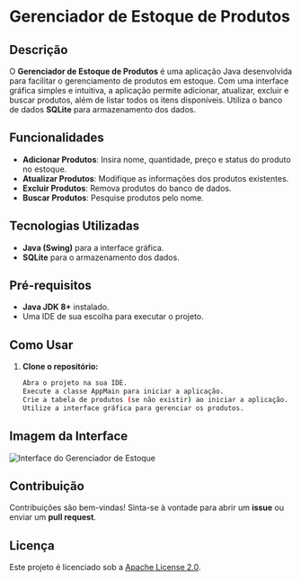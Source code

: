# Gerenciador de Estoque de Produtos

## Descrição

O **Gerenciador de Estoque de Produtos** é uma aplicação Java desenvolvida para facilitar o gerenciamento de produtos em estoque. Com uma interface gráfica simples e intuitiva, a aplicação permite adicionar, atualizar, excluir e buscar produtos, além de listar todos os itens disponíveis. Utiliza o banco de dados **SQLite** para armazenamento dos dados.

## Funcionalidades

- **Adicionar Produtos**: Insira nome, quantidade, preço e status do produto no estoque.
- **Atualizar Produtos**: Modifique as informações dos produtos existentes.
- **Excluir Produtos**: Remova produtos do banco de dados.
- **Buscar Produtos**: Pesquise produtos pelo nome.
  
## Tecnologias Utilizadas

- **Java (Swing)** para a interface gráfica.
- **SQLite** para o armazenamento dos dados.

## Pré-requisitos

- **Java JDK 8+** instalado.
- Uma IDE de sua escolha para executar o projeto.

## Como Usar

1. **Clone o repositório:**

   ```bash
   Abra o projeto na sua IDE.
   Execute a classe AppMain para iniciar a aplicação.
   Crie a tabela de produtos (se não existir) ao iniciar a aplicação.
   Utilize a interface gráfica para gerenciar os produtos.

## Imagem da Interface

![Interface do Gerenciador de Estoque](Interface.png)

## Contribuição

Contribuições são bem-vindas! Sinta-se à vontade para abrir um **issue** ou enviar um **pull request**.

## Licença

Este projeto é licenciado sob a [Apache License 2.0](LICENSE).
